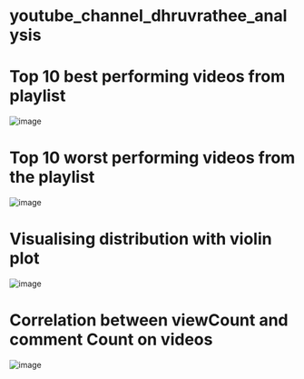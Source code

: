 # youtube_channel_dhruvrathee_analysis

# Top 10 best performing videos from playlist

![image](https://user-images.githubusercontent.com/43900954/217668848-f1bc66a8-2943-40fd-a226-f3c0496e0512.png)


# Top 10 worst performing videos from the playlist

![image](https://user-images.githubusercontent.com/43900954/217669005-7f8d080e-395e-4812-9e22-ecd30675e6d8.png)


# Visualising distribution with violin plot 

![image](https://user-images.githubusercontent.com/43900954/217669143-29b711d4-c7a6-408c-9a3c-19c031909b73.png)


# Correlation between viewCount and comment Count on videos

![image](https://user-images.githubusercontent.com/43900954/217669318-bd0554c9-4b21-4f32-a6d4-fbdc0bf0e1b5.png)


